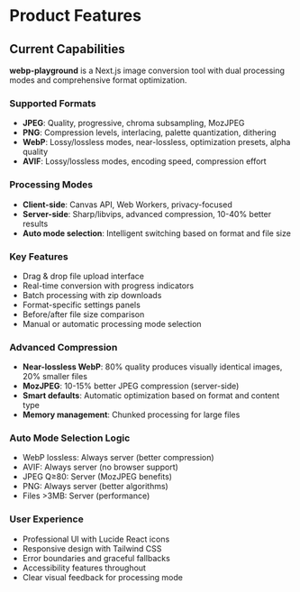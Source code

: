 # Product Features

## Current Capabilities

**webp-playground** is a Next.js image conversion tool with dual processing modes and comprehensive format optimization.

### Supported Formats
- **JPEG**: Quality, progressive, chroma subsampling, MozJPEG
- **PNG**: Compression levels, interlacing, palette quantization, dithering  
- **WebP**: Lossy/lossless modes, near-lossless, optimization presets, alpha quality
- **AVIF**: Lossy/lossless modes, encoding speed, compression effort

### Processing Modes
- **Client-side**: Canvas API, Web Workers, privacy-focused
- **Server-side**: Sharp/libvips, advanced compression, 10-40% better results
- **Auto mode selection**: Intelligent switching based on format and file size

### Key Features
- Drag & drop file upload interface
- Real-time conversion with progress indicators  
- Batch processing with zip downloads
- Format-specific settings panels
- Before/after file size comparison
- Manual or automatic processing mode selection

### Advanced Compression
- **Near-lossless WebP**: 80% quality produces visually identical images, 20% smaller files
- **MozJPEG**: 10-15% better JPEG compression (server-side)
- **Smart defaults**: Automatic optimization based on format and content type
- **Memory management**: Chunked processing for large files

### Auto Mode Selection Logic
- WebP lossless: Always server (better compression)
- AVIF: Always server (no browser support)
- JPEG Q≥80: Server (MozJPEG benefits)
- PNG: Always server (better algorithms)
- Files >3MB: Server (performance)

### User Experience
- Professional UI with Lucide React icons
- Responsive design with Tailwind CSS
- Error boundaries and graceful fallbacks
- Accessibility features throughout
- Clear visual feedback for processing mode